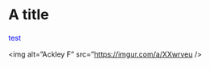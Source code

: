 # A title

<!DOCTYPE html>

<html>
<body>
<p style="color:blue; line-height:1.5;">test</p>
  <html>
    <body>



<img alt=”Ackley F” src=”https://imgur.com/a/XXwrveu /><p>
